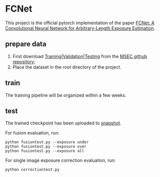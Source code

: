 # FCNet

This project is the official pytorch implementation of the paper [FCNet: A Convolutional Neural Network for Arbitrary-Length Exposure Estimation](https://arxiv.org/abs/2203.03624).

## prepare data

1. First download [Training](https://ln2.sync.com/dl/141f68cf0/mrt3jtm9-ywbdrvtw-avba76t4-w6fw8fzj)|[Validation](https://ln2.sync.com/dl/49a6738c0/3m3imxpe-w6eqiczn-vripaqcf-jpswtcfr)|[Testing](https://ln2.sync.com/dl/098a6c5e0/cienw23w-usca2rgh-u5fxiex-q7vydzkp) from the [MSEC github repository](https://github.com/mahmoudnafifi/Exposure_Correction);
2. Place the dataset in the root directory of the project.

## train

The training pipeline will be organized within a few weeks.

## test

The trained checkpoint has been uploaded to [snapshot](https://github.com/NKUJinLiang/FCNet/tree/main/snapshots).

For fusion evaluation, run:
```
python fusiontest.py --exposure under
python fusiontest.py --exposure over
python fusiontest.py --exposure all
```

For single image exposure correction evaluation, run:
```
python correctiontest.py
```
